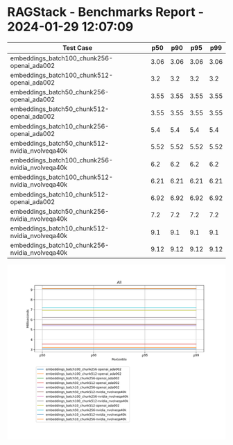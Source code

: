 # RAGStack - Benchmarks Report - 2024-01-29 12:07:09

| Test Case | p50 | p90 | p95 | p99 |
|---|---|---|---|---|
| embeddings_batch100_chunk256-openai_ada002 | 3.06 | 3.06 | 3.06 | 3.06 |
| embeddings_batch100_chunk512-openai_ada002 | 3.2 | 3.2 | 3.2 | 3.2 |
| embeddings_batch50_chunk256-openai_ada002 | 3.55 | 3.55 | 3.55 | 3.55 |
| embeddings_batch50_chunk512-openai_ada002 | 3.55 | 3.55 | 3.55 | 3.55 |
| embeddings_batch10_chunk256-openai_ada002 | 5.4 | 5.4 | 5.4 | 5.4 |
| embeddings_batch50_chunk512-nvidia_nvolveqa40k | 5.52 | 5.52 | 5.52 | 5.52 |
| embeddings_batch100_chunk256-nvidia_nvolveqa40k | 6.2 | 6.2 | 6.2 | 6.2 |
| embeddings_batch100_chunk512-nvidia_nvolveqa40k | 6.21 | 6.21 | 6.21 | 6.21 |
| embeddings_batch10_chunk512-openai_ada002 | 6.92 | 6.92 | 6.92 | 6.92 |
| embeddings_batch50_chunk256-nvidia_nvolveqa40k | 7.2 | 7.2 | 7.2 | 7.2 |
| embeddings_batch10_chunk512-nvidia_nvolveqa40k | 9.1 | 9.1 | 9.1 | 9.1 |
| embeddings_batch10_chunk256-nvidia_nvolveqa40k | 9.12 | 9.12 | 9.12 | 9.12 |

<img src='plot.svg' />